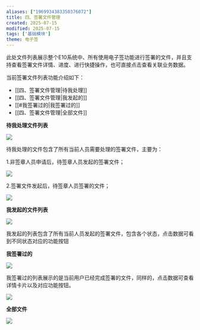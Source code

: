 ```yaml
---
aliases: ["1969934383350376072"]
title: 四、签署文件管理
created: 2025-07-15
modified: 2025-07-15
tags: ['基础模块']
theme: 电子签
---
```


此处文件列表展示整个E10系统中、所有使用电子签功能进行签署的文件，并且支持查看签署文件详情、进度、进行快捷操作，也可直接点击查看关联业务数据。

当前签署文件列表功能介绍如下：

- [[四、签署文件管理|待我处理]]
- [[四、签署文件管理|我发起的]]
- [[#我签署过的|我签署过的]]
- [[四、签署文件管理|全部文件]]

**待我处理文件列表**

**![](https://myhelpdoc.oss-cn-heyuan.aliyuncs.com/mdimages/102172ac89bde8f1ad2a9666de7ea038.jpg)**

待我处理的文件包含了所有当前人员需要处理的签署文件，主要为：

1.非签章人员申请后，待签章人员发起的签署文件；

![](https://myhelpdoc.oss-cn-heyuan.aliyuncs.com/mdimages/49a2dcaea80ce881c9ebd4f346ddf8c7.jpg)

2.签署文件发起后，待签章人员签署的文件；

![](https://myhelpdoc.oss-cn-heyuan.aliyuncs.com/mdimages/08aaa6098ed9b860eb254fbf688ffc21.jpg)

**我发起的文件列表**

**![](https://myhelpdoc.oss-cn-heyuan.aliyuncs.com/mdimages/ac80a268f617f5a4d4716c295388f042.jpg)**

我发起的列表包含了所有当前人员发起的签署文件，包含各个状态，点击数据可看到不同状态对应的功能按钮

**我签署过的**

![](https://myhelpdoc.oss-cn-heyuan.aliyuncs.com/mdimages/a49b43b83a114213347e26e7b2baf4bc.jpg)

我签署过的列表展示的是当前用户已经完成签署的文件，同样的，点击数据可查看详情卡片以及对应功能按钮。

![](https://myhelpdoc.oss-cn-heyuan.aliyuncs.com/mdimages/972b26debdde7fd64913ba59a8d95c42.jpg)

**全部文件**

![](https://myhelpdoc.oss-cn-heyuan.aliyuncs.com/mdimages/af4312eb2d1a73f3b4d3d644ad5f6a6c.jpg)

